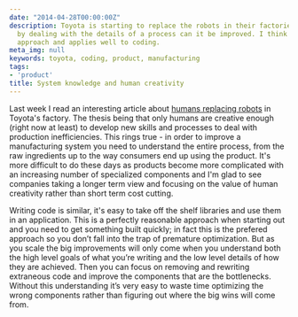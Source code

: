 ```yaml
---
date: "2014-04-28T00:00:00Z"
description: Toyota is starting to replace the robots in their factories because only
  by dealing with the details of a process can it be improved. I think this is a great
  approach and applies well to coding.
meta_img: null
keywords: toyota, coding, product, manufacturing
tags:
- 'product'
title: System knowledge and human creativity
---
```


Last week I read an interesting article about <a href="http://www.bloomberg.com/news/2014-04-06/humans-replacing-robots-herald-toyota-s-vision-of-future.html" target="_blank">humans replacing robots</a> in Toyota's factory. The thesis being that only humans are creative enough (right now at least) to develop new skills and processes to deal with production inefficiencies. This rings true - in order to improve a manufacturing system you need to understand the entire process, from the raw ingredients up to the way consumers end up using the product. It's more difficult to do these days as products become more complicated with an increasing number of specialized components and I'm glad to see companies taking a longer term view and focusing on the value of human creativity rather than short term cost cutting.

Writing code is similar, it's easy to take off the shelf libraries and use them in an application. This is a perfectly reasonable approach when starting out and you need to get something built quickly; in fact this is the prefered approach so you don’t fall into the trap of premature optimization. But as you scale the big improvements will only come when you understand both the high level goals of what you’re writing and the low level details of how they are achieved. Then you can focus on removing and rewriting extraneous code and improve the components that are the bottlenecks. Without this understanding it’s very easy to waste time optimizing the wrong components rather than figuring out where the big wins will come from.
